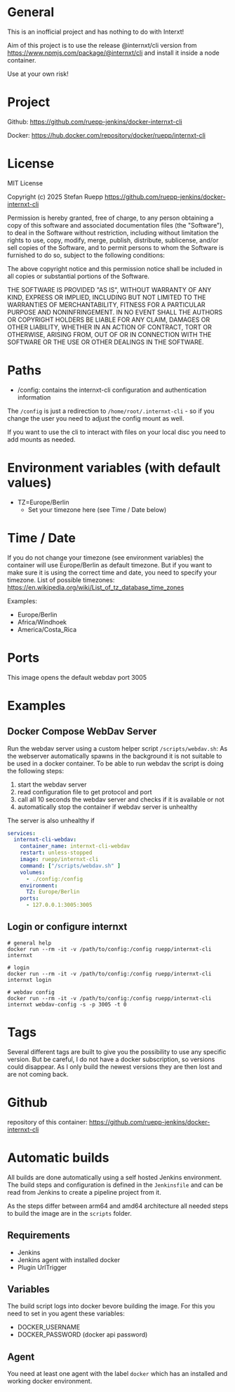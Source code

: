 # General

This is an inofficial project and has nothing to do with Interxt!

Aim of this project is to use the release @internxt/cli version from https://www.npmjs.com/package/@internxt/cli and install it inside a node container.

Use at your own risk!

# Project

Github: https://github.com/ruepp-jenkins/docker-internxt-cli

Docker: https://hub.docker.com/repository/docker/ruepp/internxt-cli

# License

MIT License

Copyright (c) 2025 Stefan Ruepp https://github.com/ruepp-jenkins/docker-internxt-cli

Permission is hereby granted, free of charge, to any person obtaining a copy
of this software and associated documentation files (the "Software"), to deal
in the Software without restriction, including without limitation the rights
to use, copy, modify, merge, publish, distribute, sublicense, and/or sell
copies of the Software, and to permit persons to whom the Software is
furnished to do so, subject to the following conditions:

The above copyright notice and this permission notice shall be included in all
copies or substantial portions of the Software.

THE SOFTWARE IS PROVIDED "AS IS", WITHOUT WARRANTY OF ANY KIND, EXPRESS OR
IMPLIED, INCLUDING BUT NOT LIMITED TO THE WARRANTIES OF MERCHANTABILITY,
FITNESS FOR A PARTICULAR PURPOSE AND NONINFRINGEMENT. IN NO EVENT SHALL THE
AUTHORS OR COPYRIGHT HOLDERS BE LIABLE FOR ANY CLAIM, DAMAGES OR OTHER
LIABILITY, WHETHER IN AN ACTION OF CONTRACT, TORT OR OTHERWISE, ARISING FROM,
OUT OF OR IN CONNECTION WITH THE SOFTWARE OR THE USE OR OTHER DEALINGS IN THE
SOFTWARE.

# Paths

- /config: contains the internxt-cli configuration and authentication information

The `/config` is just a redirection to `/home/root/.internxt-cli` - so if you change the user you need to adjust the config mount as well.

If you want to use the cli to interact with files on your local disc you need to add mounts as needed.

# Environment variables (with default values)

- TZ=Europe/Berlin
  - Set your timezone here (see Time / Date below)

# Time / Date

If you do not change your timezone (see environment variables) the container will use Europe/Berlin as default timezone. But if you want to make sure it is using the correct time and date, you need to specify your timezone.
List of possible timezones: https://en.wikipedia.org/wiki/List_of_tz_database_time_zones

Examples:

- Europe/Berlin
- Africa/Windhoek
- America/Costa_Rica

# Ports

This image opens the default webdav port 3005

# Examples

## Docker Compose WebDav Server

Run the webdav server using a custom helper script `/scripts/webdav.sh`:
As the webserver automatically spawns in the background it is not suitable to be used in a docker container. To be able to run webdav the script is doing the following steps:
1. start the webdav server
2. read configuration file to get protocol and port
3. call all 10 seconds the webdav server and checks if it is available or not
4. automatically stop the container if webdav server is unhealthy

The server is also unhealthy if 

```yaml
services:
  internxt-cli-webdav:
    container_name: internxt-cli-webdav
    restart: unless-stopped
    image: ruepp/internxt-cli
    command: ["/scripts/webdav.sh" ]
    volumes:
      - ./config:/config
    environment:
      TZ: Europe/Berlin
    ports:
      - 127.0.0.1:3005:3005
```

## Login or configure internxt

```
# general help
docker run --rm -it -v /path/to/config:/config ruepp/internxt-cli internxt

# login
docker run --rm -it -v /path/to/config:/config ruepp/internxt-cli internxt login

# webdav config
docker run --rm -it -v /path/to/config:/config ruepp/internxt-cli internxt webdav-config -s -p 3005 -t 0
```

# Tags

Several different tags are built to give you the possibility to use any specific version. But be careful, I do not have a docker subscription, so versions could disappear. As I only build the newest versions they are then lost and are not coming back.


# Github

repository of this container: https://github.com/ruepp-jenkins/docker-internxt-cli

# Automatic builds

All builds are done automatically using a self hosted Jenkins environment. The build steps and configuration is defined in the `Jenkinsfile` and can be read from Jenkins to create a pipeline project from it.

As the steps differ between arm64 and amd64 architecture all needed steps to build the image are in the `scripts` folder.

## Requirements

- Jenkins
- Jenkins agent with installed docker
- Plugin UrlTrigger

## Variables

The build script logs into docker bevore building the image. For this you need to set in you agent these variables:

- DOCKER_USERNAME
- DOCKER_PASSWORD (docker api password)

## Agent

You need at least one agent with the label `docker` which has an installed and working docker environment.

